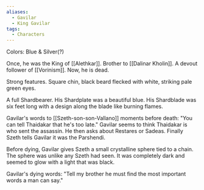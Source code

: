 ```yaml
---
aliases:
  - Gavilar
  - King Gavilar
tags:
  - Characters
---
```


Colors: Blue & Silver(?)

Once, he was the King of [[Alethkar]]. Brother to [[Dalinar Kholin]]. A devout follower of [[Vorinism]]. Now, he is dead.

Strong features. Square chin, black beard flecked with white, striking pale green eyes.

A full Shardbearer. His Shardplate was a beautiful blue. His Shardblade was six feet long with a design along the blade like burning flames.

Gavilar's words to [[Szeth-son-son-Vallano]] moments before death:
"You can tell Thaidakar that he's too late." Gavilar seems to think Thaidakar is who sent the assassin. He then asks about Restares or Sadeas. Finally Szeth tells Gavilar it was the Parshendi.

Before dying, Gavilar gives Szeth a small crystalline sphere tied to a chain. The sphere was unlike any Szeth had seen. It was completely dark and seemed to glow with a light that was black.

Gavilar's dying words:
"Tell my brother he must find the most important words a man can say."